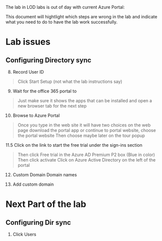 The lab in LOD labs is out of day with current Azure Portal:

This document will hightlight which steps are wrong in the lab and indicate what you need to do to have the lab work successfully.

# Lab issues

## Configuring Directory sync


8. Record User ID

>Click Start Setup (not what the lab instructions say)

9. Wait for the office 365 portal to 

>Just make sure it shows the apps that can be installed and open a new browser tab for the next step

10. Browse to Azure Portal

>Once you type in the web site it will have two choices on the web page 
>download the portal app or continue to portal website, choose the portal website
>Then choose maybe later on the tour popup

11.5 Click on the link to start the free trial under the sign-ins section

>Then click Free trial in the Azure AD Premium P2 box (Blue in color)
>Then click activate
>Click on Azure Active Directory on the left of the portal

12. Custom Domain Domain names

13. Add custom domain

# Next Part of the lab 

## Configuring Dir sync


1. Click Users

